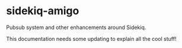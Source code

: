 # sidekiq-amigo

Pubsub system and other enhancements around Sidekiq.

This documentation needs some updating to explain all the cool stuff!
